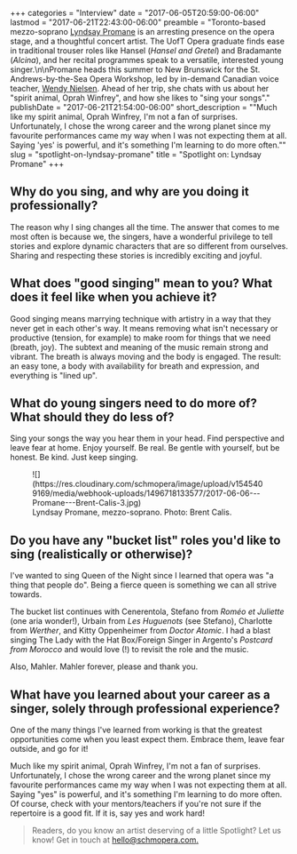 +++
categories = "Interview"
date = "2017-06-05T20:59:00-06:00"
lastmod = "2017-06-21T22:43:00-06:00"
preamble = "Toronto-based mezzo-soprano [Lyndsay Promane](/scene/people/lyndsay-promane/) is an arresting presence on the opera stage, and a thoughtful concert artist. The UofT Opera graduate finds ease in traditional trouser roles like Hansel (*Hansel and Gretel*) and Bradamante (*Alcina*), and her recital programmes speak to a versatile, interested young singer.\n\nPromane heads this summer to New Brunswick for the St. Andrews-by-the-Sea Opera Workshop, led by in-demand Canadian voice teacher, [Wendy Nielsen](/wendy-nielsen-on-teaching-singing/). Ahead of her trip, she chats with us about her \"spirit animal, Oprah Winfrey\", and how she likes to \"sing your songs\"."
publishDate = "2017-06-21T21:54:00-06:00"
short_description = "&quot;Much like my spirit animal, Oprah Winfrey, I&#039;m not a fan of surprises. Unfortunately, I chose the wrong career and the wrong planet since my favourite performances came my way when I was not expecting them at all. Saying &#039;yes&#039; is powerful, and it&#039;s something I&#039;m learning to do more often.&quot;"
slug = "spotlight-on-lyndsay-promane"
title = "Spotlight on: Lyndsay Promane"
+++

## Why do you sing, and why are you doing it professionally?

The reason why I sing changes all the time. The answer that comes to me most often is because we, the singers, have a wonderful privilege to tell stories and explore dynamic characters that are so different from ourselves. Sharing and respecting these stories is incredibly exciting and joyful.

## What does "good singing" mean to you? What does it feel like when you achieve it?

Good singing means marrying technique with artistry in a way that they never get in each other's way. It means removing what isn't necessary or productive (tension, for example) to make room for things that we need (breath, joy). The subtext and meaning of the music remain strong and vibrant. The breath is always moving and the body is engaged. The result: an easy tone, a body with availability for breath and expression, and everything is "lined up".

## What do young singers need to do more of? What should they do less of?

Sing your songs the way you hear them in your head. Find perspective and leave fear at home. Enjoy yourself. Be real. Be gentle with yourself, but be honest. Be kind. Just keep singing.

<figure data-type="image">
![](https://res.cloudinary.com/schmopera/image/upload/v1545409169/media/webhook-uploads/1496718133577/2017-06-06---Promane---Brent-Calis-3.jpg)
<figcaption>Lyndsay Promane, mezzo-soprano. Photo: Brent Calis.</figcaption>
</figure>

## Do you have any "bucket list" roles you'd like to sing (realistically or otherwise)?

I've wanted to sing Queen of the Night since I learned that opera was "a thing that people do". Being a fierce queen is something we can all strive towards.

The bucket list continues with Cenerentola, Stefano from *Roméo et Juliette* (one aria wonder!), Urbain from *Les Huguenots* (see Stefano), Charlotte from *Werther*, and Kitty Oppenheimer from *Doctor Atomic*. I had a blast singing The Lady with the Hat Box/Foreign Singer in Argento's *Postcard from Morocco* and would love (!) to revisit the role and the music.

Also, Mahler. Mahler forever, please and thank you.

## What have you learned about your career as a singer, solely through professional experience?

One of the many things I've learned from working is that the greatest opportunities come when you least expect them. Embrace them, leave fear outside, and go for it!

Much like my spirit animal, Oprah Winfrey, I'm not a fan of surprises. Unfortunately, I chose the wrong career and the wrong planet since my favourite performances came my way when I was not expecting them at all. Saying "yes" is powerful, and it's something I'm learning to do more often. Of course, check with your mentors/teachers if you're not sure if the repertoire is a good fit. If it is, say yes and work hard!

>Readers, do you know an artist deserving of a little Spotlight? Let us know! Get in touch at [hello@schmopera.com.](mailto:hello@schmopera.com)
